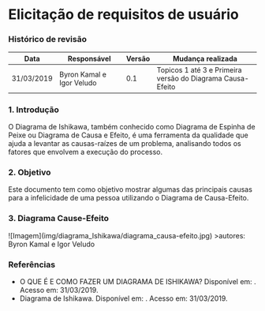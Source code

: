 <h1>Elicitação de requisitos de usuário</h1>
<h3>Histórico de revisão</h3>

| Data       | Responsável      | Versão | Mudança realizada                      |
| ---------- | ---------------- | ------ | -------------------------------------- |
| 31/03/2019 | Byron Kamal e Igor Veludo  |  0.1   |  Topicos 1 até 3 e Primeira versão do Diagrama Causa-Efeito |

<h3>1. Introdução </h3>
O Diagrama de Ishikawa, também conhecido como Diagrama de Espinha de Peixe ou Diagrama de Causa e Efeito, é uma ferramenta da qualidade que ajuda a levantar as causas-raízes de um problema, analisando todos os fatores que envolvem a execução do processo.

<h3>2. Objetivo</h3>
 Este documento tem como objetivo mostrar algumas das principais causas para a infelicidade de uma pessoa utilizando o Diagrama de Causa-Efeito.

 <h3>3. Diagrama Cause-Efeito</h3>
 ![Imagem](img/diagrama_Ishikawa/diagrama_causa-efeito.jpg)
 >autores: Byron Kamal e Igor Veludo

 <h3>Referências</h3>
 <ul>
 <li>O QUE É E COMO FAZER UM DIAGRAMA DE ISHIKAWA?
 Disponível em: <https://www.siteware.com.br/metodologias/diagrama-de-ishikawa>.
 Acesso em: 31/03/2019.
 </li>

 <li>Diagrama de Ishikawa. Disponível em: <https://blogdaqualidade.com.br/diagrama-de-ishikawa>. Acesso em: 31/03/2019.

 </li>
 </ul>
